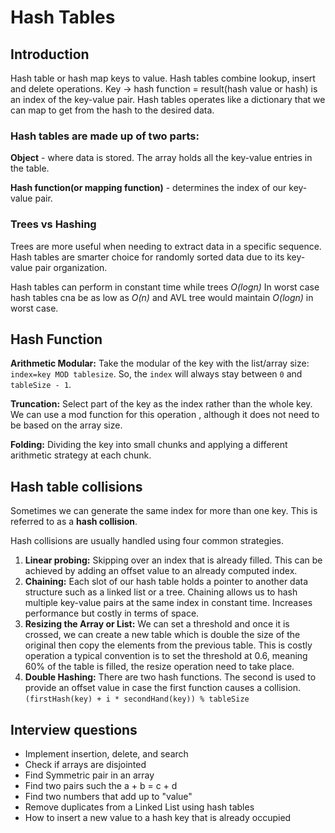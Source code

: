 # Hash Tables
## Introduction
Hash table or hash map keys to value. Hash tables combine lookup, insert and delete operations.
Key -> hash function = result(hash value or hash) is an index of the key-value pair.
Hash tables operates like a dictionary that we can map to get from the hash to the desired data.

### Hash tables are made up of two parts:

**Object** - where data is stored. The array holds all the key-value entries in the table.

**Hash function(or mapping function)** - determines the index of our key-value pair.

### Trees vs Hashing
Trees are more useful when needing to extract data in a specific sequence. Hash tables are smarter choice for
randomly sorted data due to its key-value pair organization.

Hash tables can perform in constant time while trees *O(logn)*
In worst case hash tables cna be as low as *O(n)* and AVL tree would maintain *O(logn)* in worst case.

## Hash Function
**Arithmetic Modular:** Take the modular of the key with the list/array size: `index=key MOD tablesize`. So, the `index`
will always stay between `0` and `tableSize - 1`.

**Truncation:** Select part of the key as the index rather than the whole key. We can use a mod function for this operation
, although it does not need to be based on the array size.

**Folding:** Dividing the key into small chunks and applying  a different arithmetic strategy at each chunk.


## Hash table collisions
Sometimes we can generate the same index for more than one key. This is referred to as a **hash collision**.

Hash collisions are usually handled using four common strategies.

1. **Linear probing:** Skipping over an index that is already filled. This can be achieved by adding an offset value to an
already computed index. 
2. **Chaining:**  Each slot of our hash table holds a pointer to another data structure such as a linked list or a tree. 
Chaining allows us to hash multiple key-value pairs at the same index in constant time. Increases performance but costly
in terms of space.
3. **Resizing the Array or List:** We can set a threshold and once it is crossed, we can create a new table which is double
the size of the original then copy the elements from the previous table. This is costly operation a typical convention is 
to set the threshold at 0.6, meaning 60% of the table is filled, the resize operation need to take place.
4. **Double Hashing:** There are two hash functions. The second is used to provide an offset value in case the first function 
causes
a collision. `(firstHash(key) + i * secondHand(key)) % tableSize`

## Interview questions
- Implement insertion, delete, and search
- Check if arrays are disjointed
- Find Symmetric pair in an array
- Find two pairs such the a + b = c + d 
- Find two numbers that add up to "value"
- Remove duplicates from a Linked List using hash tables
- How to insert a new value to a hash key that is already occupied


